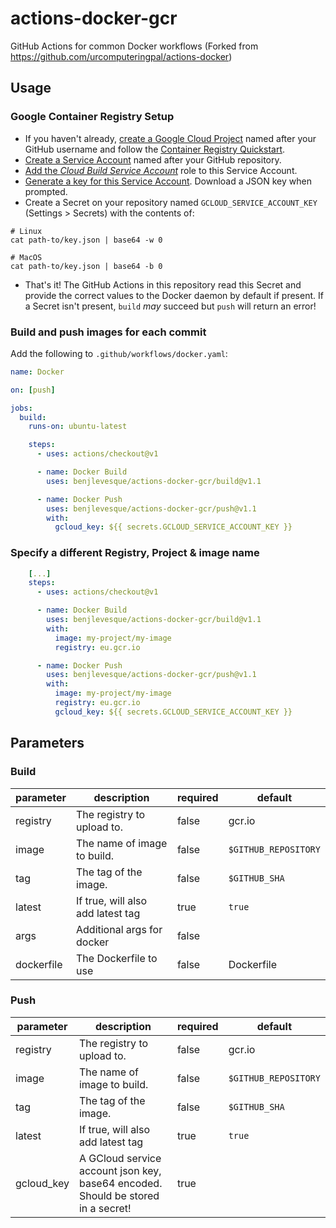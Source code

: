 # actions-docker-gcr

GitHub Actions for common Docker workflows (Forked from https://github.com/urcomputeringpal/actions-docker)

## Usage

### Google Container Registry Setup

- If you haven't already, [create a Google Cloud Project](https://cloud.google.com/resource-manager/docs/creating-managing-projects#creating_a_project) named after your GitHub username and follow the [Container Registry Quickstart](https://cloud.google.com/container-registry/docs/quickstart#before-you-begin).
- [Create a Service Account](https://cloud.google.com/iam/docs/creating-managing-service-accounts#creating_a_service_account) named after your GitHub repository.
- [Add the _Cloud Build Service Account_](https://cloud.google.com/iam/docs/granting-roles-to-service-accounts#granting_access_to_a_service_account_for_a_resource) role to this Service Account.
- [Generate a key for this Service Account](https://cloud.google.com/iam/docs/creating-managing-service-account-keys#creating_service_account_keys). Download a JSON key when prompted.
- Create a Secret on your repository named `GCLOUD_SERVICE_ACCOUNT_KEY` (Settings > Secrets) with the contents of:

```shell
# Linux
cat path-to/key.json | base64 -w 0

# MacOS
cat path-to/key.json | base64 -b 0
```

- That's it! The GitHub Actions in this repository read this Secret and provide the correct values to the Docker daemon by default if present. If a Secret isn't present, `build` _may_ succeed but `push` will return an error!

### Build and push images for each commit

Add the following to `.github/workflows/docker.yaml`:

```yaml
name: Docker

on: [push]

jobs:
  build:
    runs-on: ubuntu-latest

    steps:
      - uses: actions/checkout@v1

      - name: Docker Build
        uses: benjlevesque/actions-docker-gcr/build@v1.1

      - name: Docker Push
        uses: benjlevesque/actions-docker-gcr/push@v1.1
        with:
          gcloud_key: ${{ secrets.GCLOUD_SERVICE_ACCOUNT_KEY }}
```

### Specify a different Registry, Project & image name

```yaml
    [...]
    steps:
      - uses: actions/checkout@v1

      - name: Docker Build
        uses: benjlevesque/actions-docker-gcr/build@v1.1
        with:
          image: my-project/my-image
          registry: eu.gcr.io

      - name: Docker Push
        uses: benjlevesque/actions-docker-gcr/push@v1.1
        with:
          image: my-project/my-image
          registry: eu.gcr.io
          gcloud_key: ${{ secrets.GCLOUD_SERVICE_ACCOUNT_KEY }}
```

## Parameters

### Build

| parameter  | description                       | required | default              |
| ---------  | --------------------------------- | -------- | -------------------- |
| registry   | The registry to upload to.        | false    | gcr.io               |
| image      | The name of image to build.       | false    | `$GITHUB_REPOSITORY` |
| tag        | The tag of the image.             | false    | `$GITHUB_SHA`        |
| latest     | If true, will also add latest tag | true     | `true`               |
| args       | Additional args for docker        | false    |                      |
| dockerfile | The Dockerfile to use             | false    | Dockerfile           |

### Push

| parameter  | description                                                                      | required | default              |
| ---------- | -------------------------------------------------------------------------------- | -------- | -------------------- |
| registry   | The registry to upload to.                                                       | false    | gcr.io               |
| image      | The name of image to build.                                                      | false    | `$GITHUB_REPOSITORY` |
| tag        | The tag of the image.                                                            | false    | `$GITHUB_SHA`        |
| latest     | If true, will also add latest tag                                                | true     | `true`               |
| gcloud_key | A GCloud service account json key, base64 encoded. Should be stored in a secret! | true     |
